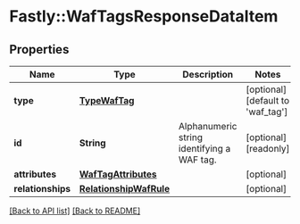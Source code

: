 # Fastly::WafTagsResponseDataItem

## Properties

| Name | Type | Description | Notes |
| ---- | ---- | ----------- | ----- |
| **type** | [**TypeWafTag**](TypeWafTag.md) |  | [optional][default to &#39;waf_tag&#39;] |
| **id** | **String** | Alphanumeric string identifying a WAF tag. | [optional][readonly] |
| **attributes** | [**WafTagAttributes**](WafTagAttributes.md) |  | [optional] |
| **relationships** | [**RelationshipWafRule**](RelationshipWafRule.md) |  | [optional] |

[[Back to API list]](../../README.md#endpoints) [[Back to README]](../../README.md)

